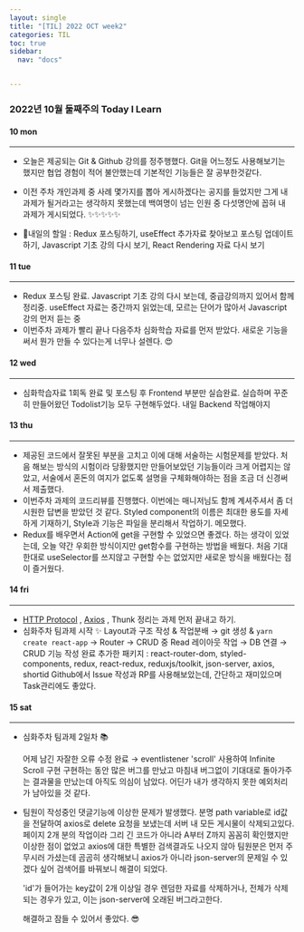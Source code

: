 ```yaml
---
layout: single
title: "[TIL] 2022 OCT week2"
categories: TIL
toc: true
sidebar:
  nav: "docs"


---
```


### 2022년 10월 둘째주의 Today I Learn



#### 10 mon

---

- 오늘은 제공되는 Git & Github 강의를 정주행했다. Git을 어느정도 사용해보기는 했지만 협업 경험이 적어 불안했는데 기본적인 기능들은 잘 공부한것같다.

- 이전 주차 개인과제 중 사례 몇가지를 뽑아 게시하겠다는 공지를 들었지만 그게 내 과제가 될거라고는 생각하지 못했는데 백여명이 넘는 인원 중 다섯명안에 꼽혀 내 과제가 게시되었다. ✨✨✨✨✨ 

- 📒내일의 할일 : Redux 포스팅하기, useEffect 추가자료 찾아보고 포스팅 업데이트하기, Javascript 기초 강의 다시 보기, React Rendering 자료 다시 보기

  

#### 11 tue

---

- Redux 포스팅 완료. Javascript 기초 강의 다시 보는데, 중급강의까지 있어서 함께 정리중.  useEffect 자료는 중간까지 읽었는데, 모르는 단어가 많아서 Javascript 강의 먼저 듣는 중
- 이번주차 과제가 빨리 끝나 다음주차 심화학습 자료를 먼저 받았다. 새로운 기능을 써서 뭔가 만들 수 있다는게 너무나 설렌다. 😍



#### 12 wed

---

- 심화학습자료 1회독 완료 및 포스팅 후 Frontend 부분만 실습완료. 실습하며 꾸준히 만들어왔던 Todolist기능 모두 구현해두었다. 내일 Backend 작업해야지

  

#### 13 thu

---

- 제공된 코드에서 잘못된 부분을 고치고 이에 대해 서술하는 시험문제를 받았다. 처음 해보는 방식의 시험이라 당황했지만 만들어보았던 기능들이라 크게 어렵지는 않았고, 서술에서 혼돈의 여지가 없도록 설명을 구체화해야하는 점을 조금 더 신경써서 제출했다.
- 이번주차 과제의 코드리뷰를 진행했다. 이번에는 매니저님도 함께 계셔주셔서 좀 더 시원한 답변을 받았던 것 같다. 
  Styled component의 이름은 최대한 용도를 자세하게 기재하기, Style과 기능은 파일을 분리해서 작업하기. 메모했다.
- Redux를 배우면서 Action에 get을 구현할 수 있었으면 좋겠다. 하는 생각이 있었는데, 오늘 약간 우회한 방식이지만 get함수를 구현하는 방법을 배웠다.
  처음 기대한대로 useSelector를 쓰지않고 구현할 수는 없었지만 새로운 방식을 배웠다는 점이 즐거웠다.



#### 14 fri

---

- [HTTP Protocol](./HTTPProtocol) , [Axios](./Axios) , Thunk 정리는 과제 먼저 끝내고 하기.
- 심화주차 팀과제 시작 ✨
Layout과 구조 작성 & 작업분배 → git 생성 & `yarn create react-app` → Router  → CRUD 중 Read 레이아웃 작업 → DB 연결 → CRUD 기능 작성 완료
  추가한 패키지 : react-router-dom, styled-components, redux, react-redux, reduxjs/toolkit, json-server, axios, shortid
Github에서 Issue 작성과 RP를 사용해보았는데, 간단하고 재미있으며 Task관리에도 좋았다.



#### 15 sat

---

- 심화주차 팀과제 2일차 📚

  어제 남긴 자잘한 오류 수정 완료 → eventlistener 'scroll' 사용하여 Infinite Scroll 구현
  구현하는 동안 많은 버그를 만났고 마침내 버그없이 기대대로 돌아가주는 결과물을 만났는데 아직도 의심이 남았다. 어딘가 내가 생각하지 못한 예외처리가 남아있을 것 같다.
  
- 팀원이 작성중인 댓글기능에 이상한 문제가 발생했다. 분명 path variable로 id값을 전달하여 axios로 delete 요청을 보냈는데 서버 내 모든 게시물이 삭제되고있다. 페이지 2개 분의 작업이라 그리 긴 코드가 아니라 A부터 Z까지 꼼꼼히 확인했지만 이상한 점이 없었고 axios에 대한 특별한 검색결과도 나오지 않아 팀원분은 먼저 주무시러 가셨는데 곰곰히 생각해보니 axios가 아니라 json-server의 문제일 수 있겠다 싶어 검색어를 바꿔보니 해결이 되었다.

  'id'가 들어가는 key값이 2개 이상일 경우 렌덤한 자료를 삭제하거나, 전체가 삭제되는 경우가 있고, 이는 json-server에 오래된 버그라고한다. 

  해결하고 잠들 수 있어서 좋았다. 😎



